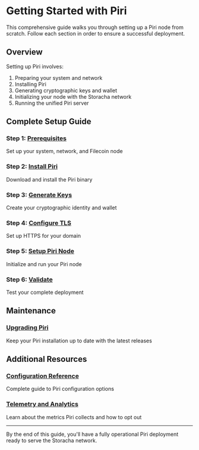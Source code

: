 # Getting Started with Piri

This comprehensive guide walks you through setting up a Piri node from scratch. Follow each section in order to ensure a successful deployment.

## Overview

Setting up Piri involves:
1. Preparing your system and network
2. Installing Piri
3. Generating cryptographic keys and wallet
4. Initializing your node with the Storacha network
5. Running the unified Piri server

## Complete Setup Guide

### Step 1: [Prerequisites](./setup/prerequisites.md)
Set up your system, network, and Filecoin node

### Step 2: [Install Piri](./setup/installation.md)
Download and install the Piri binary

### Step 3: [Generate Keys](./setup/key-generation.md)
Create your cryptographic identity and wallet

### Step 4: [Configure TLS](./setup/tls-termination.md)
Set up HTTPS for your domain

### Step 5: [Setup Piri Node](./guides/piri-server.md)
Initialize and run your Piri node

### Step 6: [Validate](./setup/validation.md)
Test your complete deployment

## Maintenance

### [Upgrading Piri](./setup/upgrading.md)
Keep your Piri installation up to date with the latest releases

## Additional Resources

### [Configuration Reference](./setup/configuration.md)
Complete guide to Piri configuration options

### [Telemetry and Analytics](./telemetry.md)
Learn about the metrics Piri collects and how to opt out

---

By the end of this guide, you'll have a fully operational Piri deployment ready to serve the Storacha network.